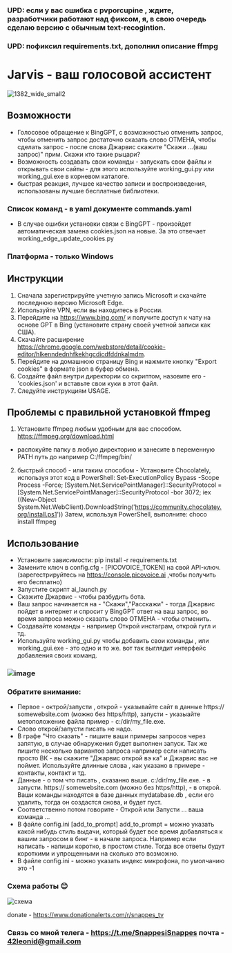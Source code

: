 ### UPD: если у вас ошибка с pvporcupine , ждите, разработчики работают над фиксом, я, в свою очередь сделаю версию с обычным text-recogintion.
### UPD: пофиксил requirements.txt, дополнил описание ffmpg
# Jarvis - ваш голосовой ассистент


![1382_wide_small2](https://user-images.githubusercontent.com/111605401/235349662-31b3ea1e-c4f7-43bc-9959-792e51a27a2d.png)
## Возможности
- Голосовое обращение к BingGPT, с возможностью отменить запрос, чтобы отменить запрос достаточно сказать слово ОТМЕНА, чтобы сделать запрос - после слова Джарвис скажите "Скажи ...(ваш запрос)" прим. Скажи кто такие рыцари? 
- Возможность создавать свои команды - запускать свои файлы и открывать свои сайты - для этого используйте working_gui.py или working_gui.exe в корневом каталоге.
- быстрая реакция, лучшее качество записи и воспроизведения, использованы лучшие бесплатные библиотеки.
### Список команд - в yaml документе commands.yaml 
- В случае ошибки установки связи с BingGPT - произойдет автоматическая замена cookies.json на новые. За это отвечает working_edge_update_cookies.py

### Платформа - только Windows
## Инструкции
1) Сначала зарегистрируйте учетную запись Microsoft и скачайте последнюю версию Microsoft Edge.
2) Используйте VPN, если вы находитесь в России.
3) Перейдите на https://www.bing.com/ и получите доступ к чату на основе GPT в Bing (установите страну своей учетной записи как США).
4) Скачайте расширение https://chrome.google.com/webstore/detail/cookie-editor/hlkenndednhfkekhgcdicdfddnkalmdm.
5) Перейдите на домашнюю страницу Bing и нажмите кнопку "Export cookies" в формате json в буфер обмена.
6) Создайте файл внутри директории со скриптом, назовите его - 'cookies.json' и вставьте свои куки в этот файл.
7) Следуйте инструкциям USAGE.

## Проблемы с правильной установкой ffmpeg
1) Установите ffmpeg любым удобным для вас способом. https://ffmpeg.org/download.html
- распокуйте папку в любую директорию и занесите в переменную PATH путь до например C:/ffmpeg/bin/
2) быстрый способ - или таким способом - Установите Chocolately, используя этот код в PowerShell:
Set-ExecutionPolicy Bypass -Scope Process -Force; [System.Net.ServicePointManager]::SecurityProtocol = [System.Net.ServicePointManager]::SecurityProtocol -bor 3072; iex ((New-Object System.Net.WebClient).DownloadString('https://community.chocolatey.org/install.ps1'))
Затем, используя PowerShell, выполните: choco install ffmpeg
## Использование
- Установите зависимости: pip install -r requirements.txt
- Замените ключ в config.cfg - [PICOVOICE_TOKEN]  на свой API-ключ. (зарегестрируйтесь на https://console.picovoice.ai ,чтобы получить его бесплатно)
- Запустите скрипт ai_launch.py
- Скажите Джарвис -  чтобы разбудить бота.
- Ваш запрос начинается на - "Скажи","Расскажи" - тогда Джарвис пойдет в интернет и спросит у BingGPT ответ на ваш запрос, во время запроса можно сказать слово ОТМЕНА - чтобы отменить.
- Создавайте команды - например Открой инстаграм, открой гугл и тд.
- Используйте working_gui.py чтобы добавить свои команды , или working_gui.exe - это одно и то же.
вот так выглядит интерфейс добавления своих команд.
### ![image](https://user-images.githubusercontent.com/111605401/235350281-a9ed8476-584a-4f2c-aad8-0ec2447635ba.png)

### Обратите внимание: 
- Первое - октрой/запусти , открой - указывайте сайт в данные https:// somewebsite.com (можно без https/http), запусти - указыайте метоположение файла пример - c:/dir/my_file.exe.
- Слово открой/запусти писать не надо.
- В графе "Что сказать" - пишите ваши примеры запросов через запятую, в случае обнаружения будет выполнен запуск. Так же пишите несколько вариантов запроса например если написать просто ВК - вы скажите "Джарвис открой вэ ка" и Джарвис вас не поймет. Используйте длинные слова , как указано в примере - контакты, контакт и тд.
- Данные - о том что писать , сказанно выше. c:/dir/my_file.exe. - в запусти. https:// somewebsite.com (можно без https/http), - в открой.
Ваши команды находятся в базе данных mydatabase.db , если его удалить, тогда он создастся снова, и будет пуст.
- Соответственно потом говорите - Открой или Запусти ... ваша команда ...
- В файле config.ini [add_to_prompt]
add_to_prompt = можно указать какой нибудь стиль выдачи, который будет все время добавляться к вашим запросом в бинг - в начале запроса. Например если написать - напиши коротко, в простом стиле. Тогда все ответы будут короткими и упрощенными на сколько это возможно.
- В файле config.ini - можно указать индекс микрофона, по умолчанию это -1 
### Схема работы 😊 
![схема](https://user-images.githubusercontent.com/111605401/235351434-7f6c7d9a-8289-4e02-b4d2-07ddc94b2af5.png)

donate - https://www.donationalerts.com/r/snappes_tv
### Связь со мной телега - https://t.me/SnappesiSnappes  почта - 42leonid@gmail.com
